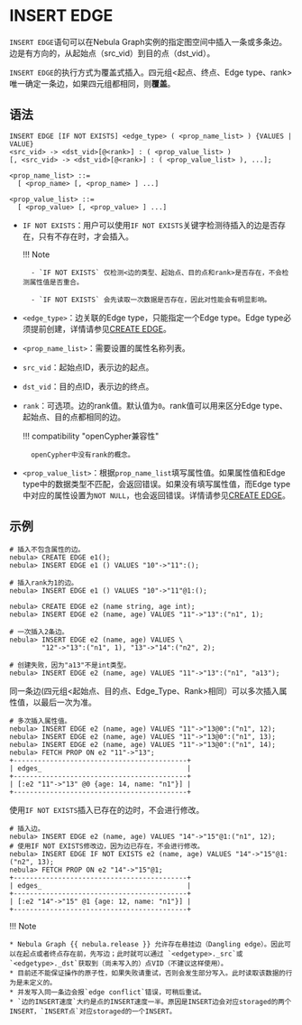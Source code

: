 # INSERT EDGE

`INSERT EDGE`语句可以在Nebula Graph实例的指定图空间中插入一条或多条边。边是有方向的，从起始点（src_vid）到目的点（dst_vid）。

`INSERT EDGE`的执行方式为覆盖式插入。四元组<起点、终点、Edge type、rank>唯一确定一条边，如果四元组都相同，则**覆盖**。

## 语法

```ngql
INSERT EDGE [IF NOT EXISTS] <edge_type> ( <prop_name_list> ) {VALUES | VALUE}
<src_vid> -> <dst_vid>[@<rank>] : ( <prop_value_list> )
[, <src_vid> -> <dst_vid>[@<rank>] : ( <prop_value_list> ), ...];

<prop_name_list> ::=
  [ <prop_name> [, <prop_name> ] ...]

<prop_value_list> ::=
  [ <prop_value> [, <prop_value> ] ...]
```

- `IF NOT EXISTS`：用户可以使用`IF NOT EXISTS`关键字检测待插入的边是否存在，只有不存在时，才会插入。

  !!! Note

        - `IF NOT EXISTS` 仅检测<边的类型、起始点、目的点和rank>是否存在，不会检测属性值是否重合。
        
        - `IF NOT EXISTS` 会先读取一次数据是否存在，因此对性能会有明显影响。

- `<edge_type>`：边关联的Edge type，只能指定一个Edge type。Edge type必须提前创建，详情请参见[CREATE EDGE](../11.edge-type-statements/1.create-edge.md)。

- `<prop_name_list>`：需要设置的属性名称列表。

- `src_vid`：起始点ID，表示边的起点。

- `dst_vid`：目的点ID，表示边的终点。

- `rank`：可选项。边的rank值。默认值为`0`。rank值可以用来区分Edge type、起始点、目的点都相同的边。

  !!! compatibility "openCypher兼容性"

        openCypher中没有rank的概念。

- `<prop_value_list>`：根据`prop_name_list`填写属性值。如果属性值和Edge type中的数据类型不匹配，会返回错误。如果没有填写属性值，而Edge type中对应的属性设置为`NOT NULL`，也会返回错误。详情请参见[CREATE EDGE](../11.edge-type-statements/1.create-edge.md)。

## 示例

```ngql
# 插入不包含属性的边。
nebula> CREATE EDGE e1();                 
nebula> INSERT EDGE e1 () VALUES "10"->"11":();  

# 插入rank为1的边。
nebula> INSERT EDGE e1 () VALUES "10"->"11"@1:(); 
```

```ngql
nebula> CREATE EDGE e2 (name string, age int); 
nebula> INSERT EDGE e2 (name, age) VALUES "11"->"13":("n1", 1);

# 一次插入2条边。
nebula> INSERT EDGE e2 (name, age) VALUES \
        "12"->"13":("n1", 1), "13"->"14":("n2", 2); 

# 创建失败，因为"a13"不是int类型。
nebula> INSERT EDGE e2 (name, age) VALUES "11"->"13":("n1", "a13");
```

同一条边(四元组<起始点、目的点、Edge_Type、Rank>相同）可以多次插入属性值，以最后一次为准。

```ngql
# 多次插入属性值。
nebula> INSERT EDGE e2 (name, age) VALUES "11"->"13@0":("n1", 12);
nebula> INSERT EDGE e2 (name, age) VALUES "11"->"13@0":("n1", 13);
nebula> INSERT EDGE e2 (name, age) VALUES "11"->"13@0":("n1", 14);
nebula> FETCH PROP ON e2 "11"->"13";
+-------------------------------------------+
| edges_                                    |
+-------------------------------------------+
| [:e2 "11"->"13" @0 {age: 14, name: "n1"}] |
+-------------------------------------------+
```

使用`IF NOT EXISTS`插入已存在的边时，不会进行修改。

```ngql
# 插入边。
nebula> INSERT EDGE e2 (name, age) VALUES "14"->"15"@1:("n1", 12);
# 使用IF NOT EXISTS修改边，因为边已存在，不会进行修改。
nebula> INSERT EDGE IF NOT EXISTS e2 (name, age) VALUES "14"->"15"@1:("n2", 13);
nebula> FETCH PROP ON e2 "14"->"15"@1;
+-------------------------------------------+
| edges_                                    |
+-------------------------------------------+
| [:e2 "14"->"15" @1 {age: 12, name: "n1"}] |
+-------------------------------------------+
```

!!! Note

    * Nebula Graph {{ nebula.release }} 允许存在悬挂边（Dangling edge）。因此可以在起点或者终点存在前，先写边；此时就可以通过 `<edgetype>._src`或`<edgetype>._dst`获取到（尚未写入的）点VID（不建议这样使用）。
    * 目前还不能保证操作的原子性，如果失败请重试，否则会发生部分写入。此时读取该数据的行为是未定义的。
    * 并发写入同一条边会报`edge conflict`错误，可稍后重试。
    * `边的INSERT速度`大约是点的INSERT速度一半。原因是INSERT边会对应storaged的两个INSERT，`INSERT点`对应storaged的一个INSERT。

